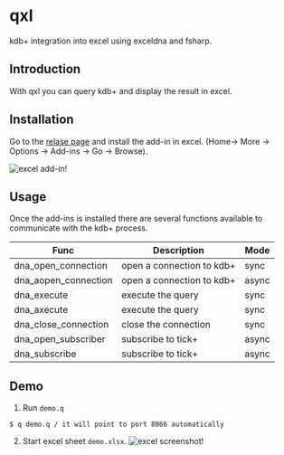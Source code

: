 
# qxl

kdb+ integration into excel using exceldna and fsharp.

## Introduction

With qxl you can query kdb+ and display the result in excel.

## Installation

Go to the [relase page](https://github.com/kimtang/qxl/releases) and install the add-in in excel. (Home-> More -> Options -> Add-ins -> Go -> Browse).

![excel add-in!](pic/add-in.jpg "excel add-in")

## Usage

Once the add-ins is installed there are several functions available to communicate with the kdb+ process.

|         Func         |        Description        |  Mode |
|----------------------|---------------------------|-------|
| dna_open_connection  | open a connection to kdb+ | sync  |
| dna_aopen_connection | open a connection to kdb+ | async |
| dna_execute          | execute the query         | sync  |
| dna_axecute          | execute the query         | sync  |
| dna_close_connection | close the connection      | sync  |
| dna_open_subscriber  | subscribe to tick+        | async |
| dna_subscribe        | subscribe to tick+        | async |

## Demo

1. Run `demo.q`
```
$ q demo.q / it will point to port 8866 automatically
```

2. Start excel sheet `demo.xlsx`.
![excel screenshot!](pic/excel-screenshot.jpg "excel screenshot")